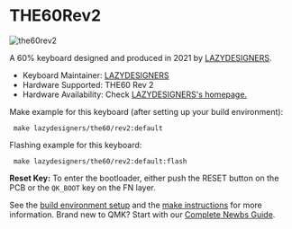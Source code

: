 # THE60Rev2

 ![the60rev2](http://lazydesigners.cn/wp-content/uploads/2021/03/THE60R2.40.jpg)

 A 60% keyboard designed and produced in 2021 by [LAZYDESIGNERS](http://lazydesigners.cn).

 * Keyboard Maintainer: [LAZYDESIGNERS](https://github.com/jackytrabbit)
 * Hardware Supported: THE60 Rev 2 
 * Hardware Availability: Check [LAZYDESIGNERS's homepage.](http://lazydesigners.cn)

 Make example for this keyboard (after setting up your build environment):

     make lazydesigners/the60/rev2:default

 Flashing example for this keyboard:

     make lazydesigners/the60/rev2:default:flash

 **Reset Key:** To enter the bootloader, either push the RESET button on the PCB or the `QK_BOOT` key on the FN layer.

 See the [build environment setup](https://docs.qmk.fm/#/getting_started_build_tools) and the [make instructions](https://docs.qmk.fm/#/getting_started_make_guide) for more information. Brand new to QMK? Start with our [Complete Newbs Guide](https://docs.qmk.fm/#/newbs).